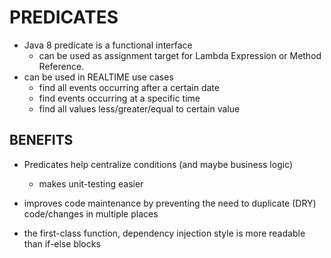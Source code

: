 # PREDICATES
- Java 8 predicate is a functional interface
    - can be used as assignment target for Lambda Expression or Method Reference.
- can be used in REALTIME use cases
    - find all events occurring after a certain date
    - find events occurring at a specific time
    - find all values less/greater/equal to certain value
    
## BENEFITS
- Predicates help centralize conditions (and maybe business logic)
    - makes unit-testing easier

- improves code maintenance by preventing the need to duplicate (DRY) code/changes in 
multiple places

- the first-class function, dependency injection style is more readable than if-else blocks